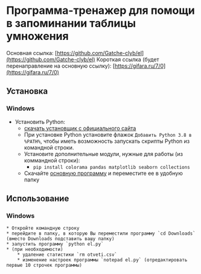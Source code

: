 # Программа-тренажер для помощи в запоминании таблицы умножения

Основная ссылка: [https://github.com/Gatche-clyb/el](https://github.com/Gatche-clyb/el)
Короткая ссылка (будет перенаправление на основную ссылку): [https://gifara.ru/7/0](https://gifara.ru/7/0)

## Установка

### Windows

* Установить Python:
    * [скачать установщик с официального сайта](https://www.python.org/downloads/windows/ "желательно выбрать последнюю стабильную версию")
    * При установке Python установите флажок `Добавить Python 3.8 в %PATH%`, чтобы иметь возможность запускать скрипты Python из командной строки.
    * Установите дополнительные модули, нужные для работы (из коммандной строки):
        * `pip install colorama pandas matplotlib seaborn collections`
    * Скачайте [основную программу](https://github.com/Gatche-clyb/el/blob/main/el.py) и переместите ее в удобную папку
    <!--* Установите программу: 'pip install el'-->

<!--- Многострочный комменарий
### Linux (Ubuntu)

* установите python: `sudo apt install python3`
* установите дополнительные модули: `sudo apt install python3-pandas`
-->

## Использование

### Windows

    * Откройте командную строку
    * перейдите в папку, в которую Вы переместили программу `cd Downloads` (вместо Downloads подставить вашу папку)
    * запустить программу `python el.py`
    * (при необходимости)
        * удаление статистики `rm otveti.csv`
        * изменение настроек программы `notepad el.py` (отредактировать первые 10 строчек программы)
